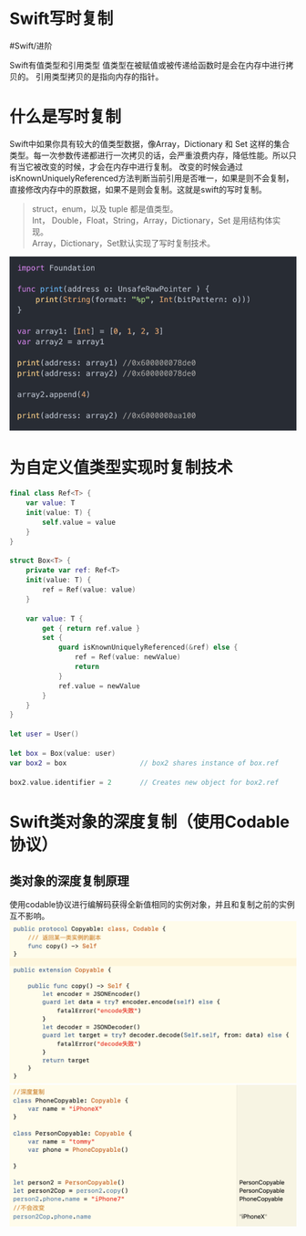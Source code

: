 # Swift写时复制
#Swift/进阶

Swift有值类型和引用类型
值类型在被赋值或被传递给函数时是会在内存中进行拷贝的。
引用类型拷贝的是指向内存的指针。

# 什么是写时复制
Swift中如果你具有较大的值类型数据，像Array，Dictionary 和 Set 这样的集合类型。每一次参数传递都进行一次拷贝的话，会严重浪费内存，降低性能。所以只有当它被改变的时候，才会在内存中进行复制。
改变的时候会通过isKnownUniquelyReferenced方法判断当前引用是否唯一，如果是则不会复制，直接修改内存中的原数据，如果不是则会复制。这就是swift的写时复制。

> struct，enum，以及 tuple 都是值类型。  
> Int， Double，Float，String，Array，Dictionary，Set 是用结构体实现。  
> Array，Dictionary，Set默认实现了写时复制技术。  

![](Swift%E5%86%99%E6%97%B6%E5%A4%8D%E5%88%B6/46C4FD58-72C4-4468-8F21-526B1AA46F11.png)

# 为自定义值类型实现时复制技术
```swift
final class Ref<T> {
    var value: T
    init(value: T) {
        self.value = value
    }
}

struct Box<T> {
    private var ref: Ref<T>
    init(value: T) {
        ref = Ref(value: value)
    }

    var value: T {
        get { return ref.value }
        set {
            guard isKnownUniquelyReferenced(&ref) else {
                ref = Ref(value: newValue)
                return
            }
            ref.value = newValue
        }
    }
}

let user = User()

let box = Box(value: user)
var box2 = box                  // box2 shares instance of box.ref

box2.value.identifier = 2       // Creates new object for box2.ref
```

# Swift类对象的深度复制（使用Codable协议）
## 类对象的深度复制原理
使用codable协议进行编解码获得全新值相同的实例对象，并且和复制之前的实例互不影响。
![](Swift%E5%86%99%E6%97%B6%E5%A4%8D%E5%88%B6/B222C354-F867-4F8C-A29A-9515C5BEA2EC.png)
![](Swift%E5%86%99%E6%97%B6%E5%A4%8D%E5%88%B6/EBE119BB-A2D2-4E05-BB7F-01B4D8BAB108.png)


